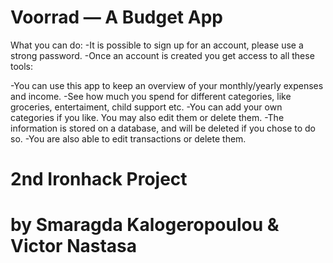 # Voorrad — A Budget App

What you can do: 
-It is possible to sign up for an account, please use a strong password. 
-Once an account is created you get access to all these tools:

 -You can use this app to keep an overview of your monthly/yearly expenses and income. 
 -See how much you spend for different categories, like groceries, entertaiment, child support etc.
 -You can add your own categories if you like. You may also edit them or delete them. 
 -The information is stored on a database, and will be deleted if you chose to do so. 
 -You are also able to edit transactions or delete them. 



# 2nd Ironhack Project
# by Smaragda Kalogeropoulou & Victor Nastasa
 
